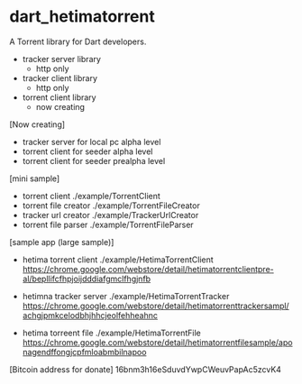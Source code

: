 # dart_hetimatorrent

A Torrent library for Dart developers. 

- tracker server library
  - http only 
- tracker client library
  - http only
- torrent client library
  - now creating 

[Now creating]
 - tracker server for local pc 
   alpha level
 - torrent client for seeder 
   alpha level 
 - torrent client for seeder 
   prealpha level 

[mini sample]
 - torrent client
  ./example/TorrentClient
 - torrent file creator
  ./example/TorrentFileCreator
 - tracker url creator
  ./example/TrackerUrlCreator
 - torrent file parser
  ./example/TorrentFileParser

[sample app (large sample)]
 - hetima torrent client
  ./example/HetimaTorrentClient
  https://chrome.google.com/webstore/detail/hetimatorrentclientpre-al/bepllifcfhpjoijdddiafgmclfhgjnfb

 - hetimna tracker server
  ./example/HetimaTorrentTracker
  https://chrome.google.com/webstore/detail/hetimatorrenttrackersampl/achgjpmkcelodbhjhhcjeolfehheahnc
 
 - hetima torreent file
  ./example/HetimaTorrentFile
  https://chrome.google.com/webstore/detail/hetimatorrentfilesample/aponagendffongjcpfmloabmbilnapoo

[Bitcoin address for donate]
 16bnm3h16eSduvdYwpCWeuvPapAc5zcvK4
